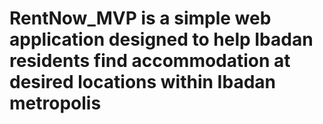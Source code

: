 # RentNow_MVP is a simple web application designed to help Ibadan residents find accommodation at desired locations within Ibadan metropolis
